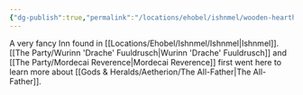 ```yaml
---
{"dg-publish":true,"permalink":"/locations/ehobel/ishnmel/wooden-hearth-inn/","tags":["Location"],"noteIcon":""}
---
```


A very fancy Inn found in [[Locations/Ehobel/Ishnmel/Ishnmel\|Ishnmel]]. [[The Party/Wurinn 'Drache' Fuuldrusch\|Wurinn 'Drache' Fuuldrusch]] and [[The Party/Mordecai Reverence\|Mordecai Reverence]] first went here to learn more about [[Gods & Heralds/Aetherion/The All-Father\|The All-Father]].